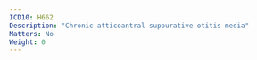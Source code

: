 ```yaml
---
ICD10: H662
Description: "Chronic atticoantral suppurative otitis media"
Matters: No
Weight: 0
---
```


